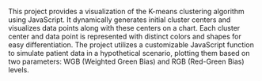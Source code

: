This project provides a visualization of the K-means clustering algorithm using JavaScript. It dynamically generates initial cluster centers and visualizes data points along with these centers on a chart. Each cluster center and data point is represented with distinct colors and shapes for easy differentiation. The project utilizes a customizable JavaScript function to simulate patient data in a hypothetical scenario, plotting them based on two parameters: WGB (Weighted Green Bias) and RGB (Red-Green Bias) levels.
